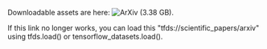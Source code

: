 Downloadable assets are here: ![ArXiv (3.38 GB)](https://drive.google.com/file/d/1Vi1X9Q3jzMFpbXQEQUmXhPfDGoByk6V7/view?usp=sharing).

If this link no longer works, you can load this "tfds://scientific_papers/arxiv" using tfds.load() or tensorflow_datasets.load().
